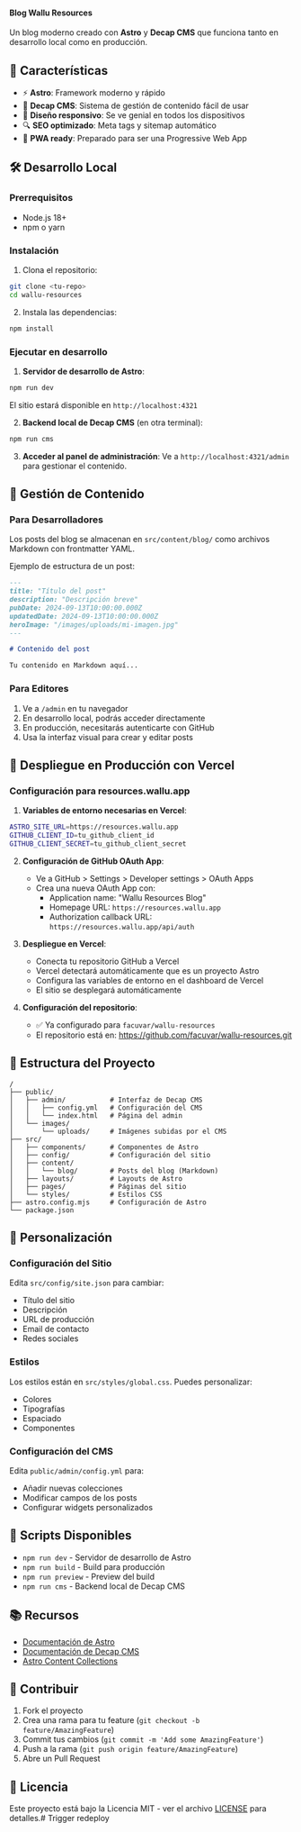#### Blog Wallu Resources

Un blog moderno creado con **Astro** y **Decap CMS** que funciona tanto en desarrollo local como en producción.

## 🚀 Características

- ⚡ **Astro**: Framework moderno y rápido
- 📝 **Decap CMS**: Sistema de gestión de contenido fácil de usar
- 🎨 **Diseño responsivo**: Se ve genial en todos los dispositivos
- 🔍 **SEO optimizado**: Meta tags y sitemap automático
- 📱 **PWA ready**: Preparado para ser una Progressive Web App

## 🛠️ Desarrollo Local

### Prerrequisitos

- Node.js 18+ 
- npm o yarn

### Instalación

1. Clona el repositorio:
```bash
git clone <tu-repo>
cd wallu-resources
```

2. Instala las dependencias:
```bash
npm install
```

### Ejecutar en desarrollo

1. **Servidor de desarrollo de Astro**:
```bash
npm run dev
```
El sitio estará disponible en `http://localhost:4321`

2. **Backend local de Decap CMS** (en otra terminal):
```bash
npm run cms
```

3. **Acceder al panel de administración**:
Ve a `http://localhost:4321/admin` para gestionar el contenido.

## 📝 Gestión de Contenido

### Para Desarrolladores

Los posts del blog se almacenan en `src/content/blog/` como archivos Markdown con frontmatter YAML.

Ejemplo de estructura de un post:
```markdown
---
title: "Título del post"
description: "Descripción breve"
pubDate: 2024-09-13T10:00:00.000Z
updatedDate: 2024-09-13T10:00:00.000Z
heroImage: "/images/uploads/mi-imagen.jpg"
---

# Contenido del post

Tu contenido en Markdown aquí...
```

### Para Editores

1. Ve a `/admin` en tu navegador
2. En desarrollo local, podrás acceder directamente
3. En producción, necesitarás autenticarte con GitHub
4. Usa la interfaz visual para crear y editar posts

## 🚀 Despliegue en Producción con Vercel

### Configuración para resources.wallu.app

1. **Variables de entorno necesarias en Vercel**:
```bash
ASTRO_SITE_URL=https://resources.wallu.app
GITHUB_CLIENT_ID=tu_github_client_id
GITHUB_CLIENT_SECRET=tu_github_client_secret
```

2. **Configuración de GitHub OAuth App**:
   - Ve a GitHub > Settings > Developer settings > OAuth Apps
   - Crea una nueva OAuth App con:
     - Application name: "Wallu Resources Blog"
     - Homepage URL: `https://resources.wallu.app`
     - Authorization callback URL: `https://resources.wallu.app/api/auth`

3. **Despliegue en Vercel**:
   - Conecta tu repositorio GitHub a Vercel
   - Vercel detectará automáticamente que es un proyecto Astro
   - Configura las variables de entorno en el dashboard de Vercel
   - El sitio se desplegará automáticamente

4. **Configuración del repositorio**:
   - ✅ Ya configurado para `facuvar/wallu-resources`
   - El repositorio está en: https://github.com/facuvar/wallu-resources.git

## 📁 Estructura del Proyecto

```
/
├── public/
│   ├── admin/           # Interfaz de Decap CMS
│   │   ├── config.yml   # Configuración del CMS
│   │   └── index.html   # Página del admin
│   └── images/
│       └── uploads/     # Imágenes subidas por el CMS
├── src/
│   ├── components/      # Componentes de Astro
│   ├── config/          # Configuración del sitio
│   ├── content/
│   │   └── blog/        # Posts del blog (Markdown)
│   ├── layouts/         # Layouts de Astro
│   ├── pages/           # Páginas del sitio
│   └── styles/          # Estilos CSS
├── astro.config.mjs     # Configuración de Astro
└── package.json
```

## 🎨 Personalización

### Configuración del Sitio

Edita `src/config/site.json` para cambiar:
- Título del sitio
- Descripción
- URL de producción
- Email de contacto
- Redes sociales

### Estilos

Los estilos están en `src/styles/global.css`. Puedes personalizar:
- Colores
- Tipografías
- Espaciado
- Componentes

### Configuración del CMS

Edita `public/admin/config.yml` para:
- Añadir nuevas colecciones
- Modificar campos de los posts
- Configurar widgets personalizados

## 🔧 Scripts Disponibles

- `npm run dev` - Servidor de desarrollo de Astro
- `npm run build` - Build para producción
- `npm run preview` - Preview del build
- `npm run cms` - Backend local de Decap CMS

## 📚 Recursos

- [Documentación de Astro](https://docs.astro.build)
- [Documentación de Decap CMS](https://decapcms.org/docs/)
- [Astro Content Collections](https://docs.astro.build/en/guides/content-collections/)

## 🤝 Contribuir

1. Fork el proyecto
2. Crea una rama para tu feature (`git checkout -b feature/AmazingFeature`)
3. Commit tus cambios (`git commit -m 'Add some AmazingFeature'`)
4. Push a la rama (`git push origin feature/AmazingFeature`)
5. Abre un Pull Request

## 📄 Licencia

Este proyecto está bajo la Licencia MIT - ver el archivo [LICENSE](LICENSE) para detalles.#   T r i g g e r   r e d e p l o y 
 
 
